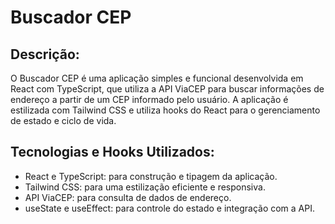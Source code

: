 # Buscador CEP

## Descrição:
O Buscador CEP é uma aplicação simples e funcional desenvolvida em React com TypeScript, que utiliza a API ViaCEP para buscar informações de endereço a partir de um CEP informado pelo usuário. A aplicação é estilizada com Tailwind CSS e utiliza hooks do React para o gerenciamento de estado e ciclo de vida.

## Tecnologias e Hooks Utilizados:

- React e TypeScript: para construção e tipagem da aplicação.
- Tailwind CSS: para uma estilização eficiente e responsiva.
- API ViaCEP: para consulta de dados de endereço.
- useState e useEffect: para controle do estado e integração com a API.
